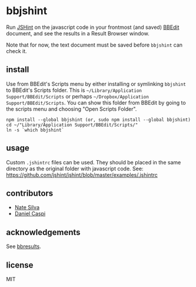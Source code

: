 bbjshint
========

Run [JSHint](http://jshint.com/) on the javascript code in your frontmost (and saved) [BBEdit](http://barebones.com/products/bbedit/) document, and see the results in a Result Browser window.

Note that for now, the text document must be saved before `bbjshint` can check it.

install
-------

Use from BBEdit's Scripts menu by either installing or symlinking `bbjshint` to BBEdit's Scripts folder. This is `~/Library/Application Support/BBEdit/Scripts` or perhaps `~/Dropbox/Application Support/BBEdit/Scripts`. You can show this folder from BBEdit by going to the scripts menu and choosing "Open Scripts Folder".

    npm install --global bbjshint (or, sudo npm install --global bbjshint)
    cd ~/"Library/Application Support/BBEdit/Scripts/"
    ln -s `which bbjshint`

usage
-----
Custom `.jshintrc` files can be used. They should be placed in the same directory as the original folder with javascript code.
See: https://github.com/jshint/jshint/blob/master/examples/.jshintrc

contributors
------------
- [Nate Silva](https://github.com/natesilva)
- [Daniel Caspi](https://github.com/dxdc)

acknowledgements
----------------
See [bbresults](https://github.com/isao/bbresults).

license
-------
MIT
